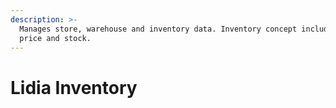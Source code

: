 ```yaml
---
description: >-
  Manages store, warehouse and inventory data. Inventory concept includes SKU's,
  price and stock.
---
```


# Lidia Inventory


